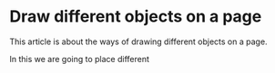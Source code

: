 # Draw different objects on a page
This article is about the ways of drawing different objects on a page. 

In this we are going to place different 